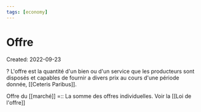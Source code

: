 ```yaml
---
tags: [economy] 
---
```

# Offre
Created: 2022-09-23

?
L'offre est la quantité d'un bien ou d'un service que les producteurs sont disposés et capables de fournir a divers prix au cours d'une période donnée, [[Ceteris Paribus]].
<!--SR:!2022-09-26,3,250-->

Offre du [[marché]] =:: La somme des offres individuelles. Voir la [[Loi de l'offre]]
<!--SR:!2022-09-27,4,270-->